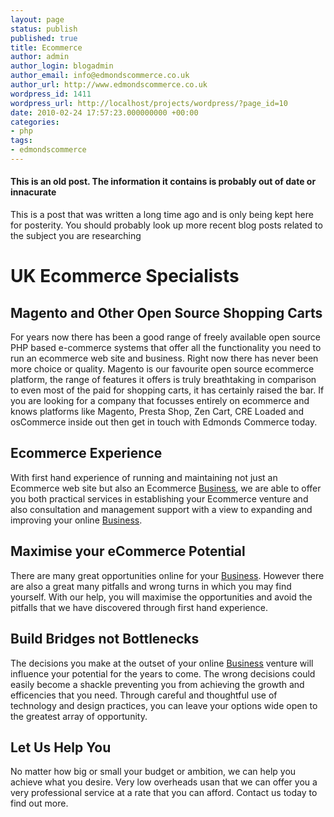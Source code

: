 ```yaml
---
layout: page
status: publish
published: true
title: Ecommerce
author: admin
author_login: blogadmin
author_email: info@edmondscommerce.co.uk
author_url: http://www.edmondscommerce.co.uk
wordpress_id: 1411
wordpress_url: http://localhost/projects/wordpress/?page_id=10
date: 2010-02-24 17:57:23.000000000 +00:00
categories:
- php
tags:
- edmondscommerce
---
```

<div class="oldpost"><h4>This is an old post. The information it contains is probably out of date or innacurate</h4>
<p>
This is a post that was written a long time ago and is only being kept here for posterity.
You should probably look up more recent blog posts related to the subject you are researching
</p>
</div>
<h1>UK Ecommerce Specialists</h1>
<h2>Magento and Other Open Source Shopping Carts</h2>
<p>
For years now there has been a good range of freely available open source PHP based e-commerce systems that offer all the functionality you need to run an ecommerce web site and business. Right now there has never been more choice or quality. Magento is our favourite open source ecommerce platform, the range of features it offers is truly breathtaking in comparison to even most of the paid for shopping carts, it has certainly raised the bar. If you are looking for a company that focusses entirely on ecommerce and knows platforms like Magento, Presta Shop, Zen Cart, CRE Loaded and osCommerce inside out then get in touch with Edmonds Commerce today.
</p>
<h2>Ecommerce Experience</h2>
<p>With first hand experience of running and maintaining not just an Ecommerce web site but also an Ecommerce <a href="../marketing/business" title="Information Explaining Business">Business</a>, we are able to offer you both practical services in establishing your Ecommerce venture and also consultation and management support with a view to expanding and improving your online <a href="../marketing/business" title="Information Explaining Business">Business</a>.</p>
<h2>Maximise your eCommerce Potential</h2>
<p>There are many great opportunities online for your <a href="../marketing/business" title="Information Explaining Business">Business</a>. However there are also a great many pitfalls and wrong turns in which you may find yourself. With our help, you will maximise the opportunities and avoid the pitfalls that we have discovered through first hand experience.</p> <h2>Build Bridges not Bottlenecks</h2><p>The decisions you make at the outset of your online <a href="../marketing/business" title="Information Explaining Business">Business</a> venture will influence your potential for the years to come. The wrong decisions could easily become a shackle preventing you from achieving the growth and efficencies that you need. Through careful and thoughtful use of technology and design practices, you can leave your options wide open to the greatest array of opportunity.</p> <h2>Let Us Help You</h2><p>No matter how big or small your budget or ambition, we can help you achieve what you desire. Very low overheads usan that we can offer you a very professional service at a rate that you can afford. Contact us today to find out more.</p>
